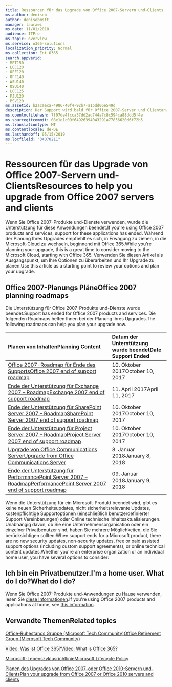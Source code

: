 ```yaml
---
title: Ressourcen für das Upgrade von Office 2007-Servern und-Clients
ms.author: deniseb
author: denisebmsft
manager: laurawi
ms.date: 11/01/2018
audience: ITPro
ms.topic: overview
ms.service: o365-solutions
localization_priority: Normal
ms.collection: Ent_O365
search.appverid:
- MET150
- LCC120
- OFF120
- OFF140
- WSU140
- OSU140
- LCC125
- PJU120
- PSV120
ms.assetid: b2acaeca-4986-40f4-92b7-a1bdd06e549d
description: Der Support wird bald für Office 2007-Server und Clientanwendungen beendet, und benutzerdefinierte Support Vereinbarungen sind nicht verfügbar. Verwenden Sie diesen Artikel, um mit der Planung Ihres Upgrades zu beginnen.
ms.openlocfilehash: 7f07de4fcca57dd2ad744a7c8c594ca88ddd5f4e
ms.sourcegitcommit: 08e1e1c09f64926394043291a77856620d6f72b5
ms.translationtype: MT
ms.contentlocale: de-DE
ms.lasthandoff: 05/15/2019
ms.locfileid: "34070211"
---
```

# <a name="resources-to-help-you-upgrade-from-office-2007-servers-and-clients"></a><span data-ttu-id="d514d-104">Ressourcen für das Upgrade von Office 2007-Servern und-Clients</span><span class="sxs-lookup"><span data-stu-id="d514d-104">Resources to help you upgrade from Office 2007 servers and clients</span></span>

<span data-ttu-id="d514d-105">Wenn Sie Office 2007-Produkte und-Dienste verwenden, wurde die Unterstützung für diese Anwendungen beendet.</span><span class="sxs-lookup"><span data-stu-id="d514d-105">If you're using Office 2007 products and services, support for these applications has ended.</span></span> <span data-ttu-id="d514d-106">Während der Planung Ihres Upgrades empfiehlt es sich, in Erwägung zu ziehen, in die Microsoft-Cloud zu wechseln, beginnend mit Office 365.</span><span class="sxs-lookup"><span data-stu-id="d514d-106">While you're planning your upgrade, this is a great time to consider moving to the Microsoft Cloud, starting with Office 365.</span></span> <span data-ttu-id="d514d-107">Verwenden Sie diesen Artikel als Ausgangspunkt, um Ihre Optionen zu überarbeiten und Ihr Upgrade zu planen.</span><span class="sxs-lookup"><span data-stu-id="d514d-107">Use this article as a starting point to review your options and plan your upgrade.</span></span>
      
## <a name="office-2007-planning-roadmaps"></a><span data-ttu-id="d514d-108">Office 2007-Planungs Pläne</span><span class="sxs-lookup"><span data-stu-id="d514d-108">Office 2007 planning roadmaps</span></span>
  
<span data-ttu-id="d514d-109">Die Unterstützung für Office 2007-Produkte und-Dienste wurde beendet.</span><span class="sxs-lookup"><span data-stu-id="d514d-109">Support has ended for Office 2007 products and services.</span></span> <span data-ttu-id="d514d-110">Die folgenden Roadmaps helfen Ihnen bei der Planung Ihres Upgrades.</span><span class="sxs-lookup"><span data-stu-id="d514d-110">The following roadmaps can help you plan your upgrade now.</span></span>

|<span data-ttu-id="d514d-111">**Planen von Inhalten**</span><span class="sxs-lookup"><span data-stu-id="d514d-111">**Planning Content**</span></span>|<span data-ttu-id="d514d-112">**Datum der Unterstützung wurde beendet**</span><span class="sxs-lookup"><span data-stu-id="d514d-112">**Date Support Ended**</span></span>|
|:-----|:-----|
|[<span data-ttu-id="d514d-113">Office 2007-Roadmap für Ende des Supports</span><span class="sxs-lookup"><span data-stu-id="d514d-113">Office 2007 end of support roadmap</span></span>](https://docs.microsoft.com/DeployOffice/office-2007-end-support-roadmap) <br/> |<span data-ttu-id="d514d-114">10. Oktober 2017</span><span class="sxs-lookup"><span data-stu-id="d514d-114">October 10, 2017</span></span>  <br/> |
|[<span data-ttu-id="d514d-115">Ende der Unterstützung für Exchange 2007 – Roadmap</span><span class="sxs-lookup"><span data-stu-id="d514d-115">Exchange 2007 end of support roadmap</span></span>](exchange-2007-end-of-support.md) <br/> |<span data-ttu-id="d514d-116">11. April 2017</span><span class="sxs-lookup"><span data-stu-id="d514d-116">April 11, 2017</span></span>  <br/> |
|[<span data-ttu-id="d514d-117">Ende der Unterstützung für SharePoint Server 2007 – Roadmap</span><span class="sxs-lookup"><span data-stu-id="d514d-117">SharePoint Server 2007 end of support roadmap</span></span>](sharepoint-2007-end-of-support.md) <br/> |<span data-ttu-id="d514d-118">10. Oktober 2017</span><span class="sxs-lookup"><span data-stu-id="d514d-118">October 10, 2017</span></span>  <br/> |
|[<span data-ttu-id="d514d-119">Ende der Unterstützung für Project Server 2007 – Roadmap</span><span class="sxs-lookup"><span data-stu-id="d514d-119">Project Server 2007 end of support roadmap</span></span>](project-server-2007-end-of-support.md) <br/> |<span data-ttu-id="d514d-120">10. Oktober 2017</span><span class="sxs-lookup"><span data-stu-id="d514d-120">October 10, 2017</span></span>  <br/> |
|[<span data-ttu-id="d514d-121">Upgrade von Office Communications Server</span><span class="sxs-lookup"><span data-stu-id="d514d-121">Upgrade from Office Communications Server</span></span>](https://docs.microsoft.com/SkypeForBusiness/plan-your-deployment/upgrade) <br/> |<span data-ttu-id="d514d-122">8. Januar 2018</span><span class="sxs-lookup"><span data-stu-id="d514d-122">January 8, 2018</span></span>  <br/> |
|[<span data-ttu-id="d514d-123">Ende der Unterstützung für PerformancePoint Server 2007 – Roadmap</span><span class="sxs-lookup"><span data-stu-id="d514d-123">PerformancePoint Server 2007 end of support roadmap</span></span>](pps-2007-end-of-support.md) <br/> |<span data-ttu-id="d514d-124">09. Januar 2018</span><span class="sxs-lookup"><span data-stu-id="d514d-124">January 9, 2018</span></span>  <br/> |
   
<span data-ttu-id="d514d-125">Wenn die Unterstützung für ein Microsoft-Produkt beendet wird, gibt es keine neuen Sicherheitsupdates, nicht sicherheitsrelevante Updates, kostenpflichtige Supportoptionen (einschließlich benutzerdefinierter Support Vereinbarungen) oder Online technische Inhaltsaktualisierungen. Unabhängig davon, ob Sie eine Unternehmensorganisation oder ein einzelner Privatbenutzer sind, haben Sie mehrere Möglichkeiten, die Sie berücksichtigen sollten:</span><span class="sxs-lookup"><span data-stu-id="d514d-125">When support ends for a Microsoft product, there are no new security updates, non-security updates, free or paid assisted support options (including custom support agreements), or online technical content updates.Whether you're an enterprise organization or an individual home user, you have several options to consider:</span></span>

## <a name="im-a-home-user-what-do-i-do"></a><span data-ttu-id="d514d-126">Ich bin ein Privatbenutzer.</span><span class="sxs-lookup"><span data-stu-id="d514d-126">I'm a home user.</span></span> <span data-ttu-id="d514d-127">What do I do?</span><span class="sxs-lookup"><span data-stu-id="d514d-127">What do I do?</span></span>

<span data-ttu-id="d514d-128">Wenn Sie Office 2007-Produkte und-Anwendungen zu Hause verwenden, lesen Sie [diese Informationen](plan-upgrade-previous-versions-office.md#im-a-home-user-what-do-i-do).</span><span class="sxs-lookup"><span data-stu-id="d514d-128">If you're using Office 2007 products and applications at home, see [this information](plan-upgrade-previous-versions-office.md#im-a-home-user-what-do-i-do).</span></span>
     
## <a name="related-topics"></a><span data-ttu-id="d514d-129">Verwandte Themen</span><span class="sxs-lookup"><span data-stu-id="d514d-129">Related topics</span></span>

[<span data-ttu-id="d514d-130">Office-Ruhestands Gruppe (Microsoft Tech Community)</span><span class="sxs-lookup"><span data-stu-id="d514d-130">Office Retirement Group (Microsoft Tech Community)</span></span>](https://go.microsoft.com/fwlink/?linkid=842065)
  
[<span data-ttu-id="d514d-131">Video: Was ist Office 365?</span><span class="sxs-lookup"><span data-stu-id="d514d-131">Video: What is Office 365?</span></span>](https://support.office.com/article/847caf12-2589-452c-8aca-1c009797678b.aspx)
  
[<span data-ttu-id="d514d-132">Microsoft-Lebenszyklusrichtlinie</span><span class="sxs-lookup"><span data-stu-id="d514d-132">Microsoft Lifecycle Policy</span></span>](https://go.microsoft.com/fwlink/?linkid=865200)

[<span data-ttu-id="d514d-133">Planen des Upgrades von Office 2007-oder Office 2010-Servern und-Clients</span><span class="sxs-lookup"><span data-stu-id="d514d-133">Plan your upgrade from Office 2007 or Office 2010 servers and clients</span></span>](plan-upgrade-previous-versions-office.md)
  

